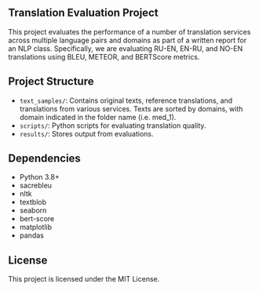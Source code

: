 ## Translation Evaluation Project

This project evaluates the performance of a number of translation services across multiple language pairs and domains as part of a written report for an NLP class. Specifically, we are evaluating RU-EN, EN-RU, and NO-EN translations using BLEU, METEOR, and BERTScore metrics.

## Project Structure
- `text_samples/`: Contains original texts, reference translations, and translations from various services. Texts are sorted by domains, with domain indicated in the folder name (i.e. med_1).
- `scripts/`: Python scripts for evaluating translation quality.
- `results/`: Stores output from evaluations.

## Dependencies
- Python 3.8+
- sacrebleu
- nltk
- textblob
- seaborn
- bert-score
- matplotlib
- pandas

## License
This project is licensed under the MIT License.